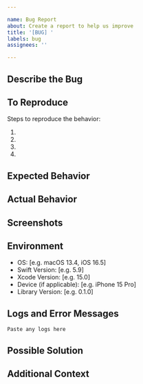 ```yaml
---

name: Bug Report
about: Create a report to help us improve
title: '[BUG] '
labels: bug
assignees: ''

---
```


## Describe the Bug

<!-- A clear and concise description of what the bug is -->

## To Reproduce

Steps to reproduce the behavior:

1. 
2. 
3. 
4. 

## Expected Behavior

<!-- A clear and concise description of what you expected to happen -->

## Actual Behavior

<!-- What actually happened instead -->

## Screenshots

<!-- If applicable, add screenshots to help explain your problem -->

## Environment


 - OS: [e.g. macOS 13.4, iOS 16.5]
 - Swift Version: [e.g. 5.9]
 - Xcode Version: [e.g. 15.0]
 - Device (if applicable): [e.g. iPhone 15 Pro]
 - Library Version: [e.g. 0.1.0]

## Logs and Error Messages

<!-- Include any relevant logs, error messages, or stack traces -->
```
Paste any logs here
```

## Possible Solution

<!-- If you have ideas on how to fix the issue, suggest them here -->

## Additional Context

<!-- Add any other context about the problem here -->
